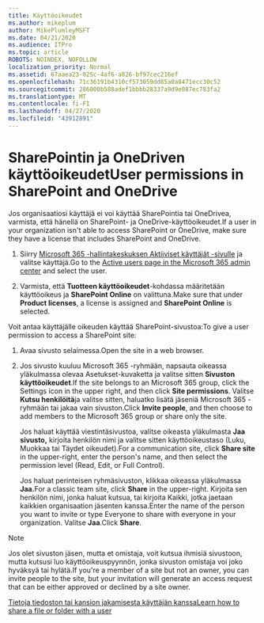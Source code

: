 ```yaml
---
title: Käyttöoikeudet
ms.author: mikeplum
author: MikePlumleyMSFT
ms.date: 04/21/2020
ms.audience: ITPro
ms.topic: article
ROBOTS: NOINDEX, NOFOLLOW
localization_priority: Normal
ms.assetid: 67aaea23-025c-4af6-a826-bf97cec216ef
ms.openlocfilehash: 71c36191b4310cf573059dd85a0a8471ecc30c52
ms.sourcegitcommit: 286000b588adef1bbbb28337a9d9e087ec783fa2
ms.translationtype: MT
ms.contentlocale: fi-FI
ms.lasthandoff: 04/27/2020
ms.locfileid: "43912891"
---
```

# <a name="user-permissions-in-sharepoint-and-onedrive"></a><span data-ttu-id="5da1d-102">SharePointin ja OneDriven käyttöoikeudet</span><span class="sxs-lookup"><span data-stu-id="5da1d-102">User permissions in SharePoint and OneDrive</span></span>

<span data-ttu-id="5da1d-103">Jos organisaatiosi käyttäjä ei voi käyttää SharePointia tai OneDrivea, varmista, että hänellä on SharePoint- ja OneDrive-käyttöoikeudet.</span><span class="sxs-lookup"><span data-stu-id="5da1d-103">If a user in your organization isn't able to access SharePoint or OneDrive, make sure they have a license that includes SharePoint and OneDrive.</span></span> 
  
1. <span data-ttu-id="5da1d-104">Siirry [Microsoft 365 -hallintakeskuksen Aktiiviset käyttäjät -sivulle](https://portal.office.com/adminportal/home#/users) ja valitse käyttäjä.</span><span class="sxs-lookup"><span data-stu-id="5da1d-104">Go to the [Active users page in the Microsoft 365 admin center](https://portal.office.com/adminportal/home#/users) and select the user.</span></span> 
    
2. <span data-ttu-id="5da1d-105">Varmista, että **Tuotteen käyttöoikeudet**-kohdassa määritetään käyttöoikeus ja **SharePoint Online** on valittuna.</span><span class="sxs-lookup"><span data-stu-id="5da1d-105">Make sure that under **Product licenses**, a license is assigned and **SharePoint Online** is selected.</span></span> 
    
 <span data-ttu-id="5da1d-106">Voit antaa käyttäjälle oikeuden käyttää SharePoint-sivustoa:</span><span class="sxs-lookup"><span data-stu-id="5da1d-106">To give a user permission to access a SharePoint site:</span></span> 
  
1. <span data-ttu-id="5da1d-107">Avaa sivusto selaimessa.</span><span class="sxs-lookup"><span data-stu-id="5da1d-107">Open the site in a web browser.</span></span>
    
2. <span data-ttu-id="5da1d-108">Jos sivusto kuuluu Microsoft 365 -ryhmään, napsauta oikeassa yläkulmassa olevaa Asetukset-kuvaketta ja valitse sitten **Sivuston käyttöoikeudet**.</span><span class="sxs-lookup"><span data-stu-id="5da1d-108">If the site belongs to an Microsoft 365 group, click the Settings icon in the upper right, and then click **Site permissions**.</span></span> <span data-ttu-id="5da1d-109">Valitse **Kutsu henkilöitä**ja valitse sitten, haluatko lisätä jäseniä Microsoft 365 -ryhmään tai jakaa vain sivuston.</span><span class="sxs-lookup"><span data-stu-id="5da1d-109">Click **Invite people**, and then choose to add members to the Microsoft 365 group or share only the site.</span></span> 
    
    <span data-ttu-id="5da1d-110">Jos haluat käyttää viestintäsivustoa, valitse oikeasta yläkulmasta **Jaa sivusto,** kirjoita henkilön nimi ja valitse sitten käyttöoikeustaso (Luku, Muokkaa tai Täydet oikeudet).</span><span class="sxs-lookup"><span data-stu-id="5da1d-110">For a communication site, click **Share site** in the upper-right, enter the person's name, and then select the permission level (Read, Edit, or Full Control).</span></span> 
    
    <span data-ttu-id="5da1d-111">Jos haluat perinteisen ryhmäsivuston, klikkaa oikeassa yläkulmassa **Jaa.**</span><span class="sxs-lookup"><span data-stu-id="5da1d-111">For a classic team site, click **Share** in the upper-right.</span></span> <span data-ttu-id="5da1d-112">Kirjoita sen henkilön nimi, jonka haluat kutsua, tai kirjoita Kaikki, jotka jaetaan kaikkien organisaation jäsenten kanssa.</span><span class="sxs-lookup"><span data-stu-id="5da1d-112">Enter the name of the person you want to invite or type Everyone to share with everyone in your organization.</span></span> <span data-ttu-id="5da1d-113">Valitse **Jaa**.</span><span class="sxs-lookup"><span data-stu-id="5da1d-113">Click **Share**.</span></span>
    
> [!NOTE]
> <span data-ttu-id="5da1d-114">Jos olet sivuston jäsen, mutta et omistaja, voit kutsua ihmisiä sivustoon, mutta kutsusi luo käyttöoikeuspyynnön, jonka sivuston omistaja voi joko hyväksyä tai hylätä.</span><span class="sxs-lookup"><span data-stu-id="5da1d-114">If you're a member of a site but not an owner, you can invite people to the site, but your invitation will generate an access request that can be either approved or declined by a site owner.</span></span> 
  
[<span data-ttu-id="5da1d-115">Tietoja tiedoston tai kansion jakamisesta käyttäjän kanssa</span><span class="sxs-lookup"><span data-stu-id="5da1d-115">Learn how to share a file or folder with a user</span></span>](https://go.microsoft.com/fwlink/?linkid=533408)
  

